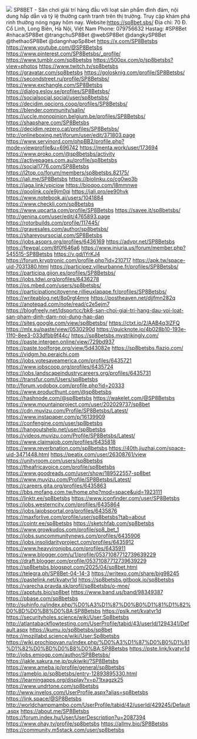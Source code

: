 ![](https://doc.anagora.org/uploads/upload_c7d1bfe849204097f5a99026c321a0fd.jpg)
SP8BET - Sân chơi giải trí hàng đầu với loạt sản phẩm đình đám, nội dung hấp dẫn và tỷ lệ thưởng cạnh tranh trên thị trường. Truy cập khám phá rinh thưởng nóng ngay hôm nay.
Website:<a href="https://sp8bet.sbs/">https://sp8bet.sbs/</a>
Địa chỉ: 70 Đ. Cổ Linh, Long Biên, Hà Nội, Việt Nam
Phone: 079756632
Hastag: #SP8Bet #nhacaiSP8Bet @trangchuSP8Bet @webSP8Bet @dangkySP8Bet @thethaoSP8Bet @dangnhapSp8bet 
<a href="https://x.com/SP8Betsbs">https://x.com/SP8Betsbs</a>
<a href="https://www.youtube.com/@SP8Betsbs">https://www.youtube.com/@SP8Betsbs</a>
<a href="https://www.pinterest.com/SP8Betsbs/_profile/">https://www.pinterest.com/SP8Betsbs/_profile/</a>
<a href="https://www.tumblr.com/sp8betsbs">https://www.tumblr.com/sp8betsbs</a>
<a href="https://500px.com/p/sp8betsbs?view=photos">https://500px.com/p/sp8betsbs?view=photos</a>
<a href="https://www.twitch.tv/sp8betsbs">https://www.twitch.tv/sp8betsbs</a>
<a href="https://gravatar.com/sp8betsbs">https://gravatar.com/sp8betsbs</a>
<a href="https://golosknig.com/profile/SP8Betsbs/">https://golosknig.com/profile/SP8Betsbs/</a>
<a href="https://secondstreet.ru/profile/SP8Betsbs/">https://secondstreet.ru/profile/SP8Betsbs/</a>
<a href="https://www.exchangle.com/SP8Betsbs">https://www.exchangle.com/SP8Betsbs</a>
<a href="https://dialog.eslov.se/profiles/SP8Betsbs/">https://dialog.eslov.se/profiles/SP8Betsbs/</a>
<a href="https://socialsocial.social/user/sp8betsbs/">https://socialsocial.social/user/sp8betsbs/</a>
<a href="https://decidim.opcions.coop/profiles/SP8Betsbs/">https://decidim.opcions.coop/profiles/SP8Betsbs/</a>
<a href="https://blender.community/salin/">https://blender.community/salin/</a>
<a href="https://uccle.monopinion.belgium.be/profiles/SP8Betsbs/">https://uccle.monopinion.belgium.be/profiles/SP8Betsbs/</a>
<a href="https://shapshare.com/SP8Betsbs">https://shapshare.com/SP8Betsbs</a>
<a href="https://decidim.rezero.cat/profiles/SP8Betsbs/">https://decidim.rezero.cat/profiles/SP8Betsbs/</a>
<a href="http://onlineboxing.net/jforum/user/edit/371803.page">http://onlineboxing.net/jforum/user/edit/371803.page</a>
<a href="https://www.servinord.com/phpBB2/profile.php?mode=viewprofile&u=696742">https://www.servinord.com/phpBB2/profile.php?mode=viewprofile&u=696742</a>
<a href="https://menta.work/user/173694">https://menta.work/user/173694</a>
<a href="https://www.proko.com/@sp8betsbs/activity">https://www.proko.com/@sp8betsbs/activity</a>
<a href="https://activepages.com.au/profile/sp8betsbs">https://activepages.com.au/profile/sp8betsbs</a>
<a href="https://social1776.com/SP8Betsbs">https://social1776.com/SP8Betsbs</a>
<a href="https://l2top.co/forum/members/sp8betsbs.82175/">https://l2top.co/forum/members/sp8betsbs.82175/</a>
<a href="https://jali.me/SP8Betsbs">https://jali.me/SP8Betsbs</a>
<a href="https://biolinku.co/cg0wo3b">https://biolinku.co/cg0wo3b</a>
<a href="https://jaga.link/ypjciow">https://jaga.link/ypjciow</a>
<a href="https://bioqoo.com/l8mmnwe">https://bioqoo.com/l8mmnwe</a>
<a href="https://qoolink.co/e9jm0qi">https://qoolink.co/e9jm0qi</a>
<a href="https://jali.pro/ee90hvk">https://jali.pro/ee90hvk</a>
<a href="https://www.notebook.ai/users/1041884">https://www.notebook.ai/users/1041884</a>
<a href="https://www.checkli.com/sp8betsbs">https://www.checkli.com/sp8betsbs</a>
<a href="https://www.upcarta.com/profile/SP8Betsbs">https://www.upcarta.com/profile/SP8Betsbs</a>
<a href="https://savee.it/sp8betsbs/">https://savee.it/sp8betsbs/</a>
<a href="http://genina.com/user/edit/4765893.page">http://genina.com/user/edit/4765893.page</a>
<a href="https://rotorbuilds.com/profile/117445/">https://rotorbuilds.com/profile/117445/</a>
<a href="https://gravesales.com/author/sp8betsbs/">https://gravesales.com/author/sp8betsbs/</a>
<a href="https://shareyoursocial.com/SP8Betsbs">https://shareyoursocial.com/SP8Betsbs</a>
<a href="https://jobs.asoprs.org/profiles/6436169">https://jobs.asoprs.org/profiles/6436169</a>
<a href="https://advpr.net/SP8Betsbs">https://advpr.net/SP8Betsbs</a>
<a href="https://fewpal.com/8f0f646a6">https://fewpal.com/8f0f646a6</a>
<a href="https://www.iniuria.us/forum/member.php?545515-SP8Betsbs">https://www.iniuria.us/forum/member.php?545515-SP8Betsbs</a>
<a href="https://v.gd/lYrKJ4">https://v.gd/lYrKJ4</a>
<a href="https://forum.kryptronic.com/profile.php?id=210717">https://forum.kryptronic.com/profile.php?id=210717</a>
<a href="https://apk.tw/space-uid-7031380.html">https://apk.tw/space-uid-7031380.html</a>
<a href="https://participez.villeurbanne.fr/profiles/SP8Betsbs/">https://participez.villeurbanne.fr/profiles/SP8Betsbs/</a>
<a href="https://participa.gijon.es/profiles/SP8Betsbs/">https://participa.gijon.es/profiles/SP8Betsbs/</a>
<a href="https://jobs.tdwi.org/profiles/6436278">https://jobs.tdwi.org/profiles/6436278</a>
<a href="https://os.mbed.com/users/sp8betsbs/">https://os.mbed.com/users/sp8betsbs/</a>
<a href="https://participationcitoyenne.rillieuxlapape.fr/profiles/SP8Betsbs/">https://participationcitoyenne.rillieuxlapape.fr/profiles/SP8Betsbs/</a>
<a href="https://writeablog.net/8q0rgt4mre">https://writeablog.net/8q0rgt4mre</a>
<a href="https://postheaven.net/djjfmn282q">https://postheaven.net/djjfmn282q</a>
<a href="https://anotepad.com/note/read/c2e5ejm7">https://anotepad.com/note/read/c2e5ejm7</a>
<a href="https://blogfreely.net/ldsportcc/bk8-san-choi-giai-tri-hang-dau-voi-loat-san-pham-dinh-dam-noi-dung-hap-dan">https://blogfreely.net/ldsportcc/bk8-san-choi-giai-tri-hang-dau-voi-loat-san-pham-dinh-dam-noi-dung-hap-dan</a>
<a href="https://sites.google.com/view/sp8betsbs/">https://sites.google.com/view/sp8betsbs/</a>
<a href="https://ctxt.io/2/AAB4q3lZFQ">https://ctxt.io/2/AAB4q3lZFQ</a>
<a href="https://mlx.su/paste/view/0530290d">https://mlx.su/paste/view/0530290d</a>
<a href="https://quicknote.io/4b028b10-193e-11f0-8ee3-033dfbb9f44c/">https://quicknote.io/4b028b10-193e-11f0-8ee3-033dfbb9f44c/</a>
<a href="https://sp8betsbs.mystrikingly.com/">https://sp8betsbs.mystrikingly.com/</a>
<a href="https://paste.intergen.online/view/729bd937">https://paste.intergen.online/view/729bd937</a>
<a href="https://paste.toolforge.org/view/5d43082e">https://paste.toolforge.org/view/5d43082e</a>
<a href="https://sp8betsbs.flazio.com/">https://sp8betsbs.flazio.com/</a>
<a href="https://vjdgm.hp.peraichi.com">https://vjdgm.hp.peraichi.com</a>
<a href="https://jobs.votesaveamerica.com/profiles/6435721">https://jobs.votesaveamerica.com/profiles/6435721</a>
<a href="https://www.jobscoop.org/profiles/6435724">https://www.jobscoop.org/profiles/6435724</a>
<a href="https://jobs.landscapeindustrycareers.org/profiles/6435731">https://jobs.landscapeindustrycareers.org/profiles/6435731</a>
<a href="https://transfur.com/Users/sp8betsbs">https://transfur.com/Users/sp8betsbs</a>
<a href="http://forum.vodobox.com/profile.php?id=20333">http://forum.vodobox.com/profile.php?id=20333</a>
<a href="https://www.producthunt.com/@sp8betsbs">https://www.producthunt.com/@sp8betsbs</a>
<a href="https://hashnode.com/@sp8betsbs">https://hashnode.com/@sp8betsbs</a>
<a href="https://wakelet.com/@SP8Betsbs">https://wakelet.com/@SP8Betsbs</a>
<a href="https://www.mountainproject.com/user/202029737/sp8bet">https://www.mountainproject.com/user/202029737/sp8bet</a>
<a href="https://cdn.muvizu.com/Profile/SP8Betsbs/Latest/">https://cdn.muvizu.com/Profile/SP8Betsbs/Latest/</a>
<a href="https://www.instapaper.com/p/16139909">https://www.instapaper.com/p/16139909</a>
<a href="https://confengine.com/user/sp8betsbs">https://confengine.com/user/sp8betsbs</a>
<a href="https://hangoutshelp.net/user/sp8betsbs">https://hangoutshelp.net/user/sp8betsbs</a>
<a href="https://videos.muvizu.com/Profile/SP8Betsbs/Latest/">https://videos.muvizu.com/Profile/SP8Betsbs/Latest/</a>
<a href="https://www.claimajob.com/profiles/6435818">https://www.claimajob.com/profiles/6435818</a>
<a href="https://www.reverbnation.com/sp8betsbs">https://www.reverbnation.com/sp8betsbs</a>
<a href="https://40th.jiuzhai.com/space-uid-3471448.html">https://40th.jiuzhai.com/space-uid-3471448.html</a>
<a href="https://peatix.com/user/26308761/view">https://peatix.com/user/26308761/view</a>
<a href="https://unityroom.com/users/sp8betsbs">https://unityroom.com/users/sp8betsbs</a>
<a href="https://theafricavoice.com/profile/sp8betsbs">https://theafricavoice.com/profile/sp8betsbs</a>
<a href="https://www.goodreads.com/user/show/189522557-sp8bet">https://www.goodreads.com/user/show/189522557-sp8bet</a>
<a href="https://www.muvizu.com/Profile/SP8Betsbs/Latest/">https://www.muvizu.com/Profile/SP8Betsbs/Latest/</a>
<a href="https://careers.gita.org/profiles/6435863">https://careers.gita.org/profiles/6435863</a>
<a href="https://bbs.mofang.com.tw/home.php?mod=space&uid=1923111">https://bbs.mofang.com.tw/home.php?mod=space&uid=1923111</a>
<a href="https://linktr.ee/sp8betsbs">https://linktr.ee/sp8betsbs</a>
<a href="https://www.iconfinder.com/user/SP8Betsbs">https://www.iconfinder.com/user/SP8Betsbs</a>
<a href="https://jobs.westerncity.com/profiles/6435864">https://jobs.westerncity.com/profiles/6435864</a>
<a href="https://jobs.lajobsportal.org/profiles/6435876">https://jobs.lajobsportal.org/profiles/6435876</a>
<a href="https://maxforlive.com/profile/user/sp8betsbs?tab=about">https://maxforlive.com/profile/user/sp8betsbs?tab=about</a>
<a href="https://cointr.ee/sp8betsbs">https://cointr.ee/sp8betsbs</a>
<a href="https://sketchfab.com/sp8betsbs">https://sketchfab.com/sp8betsbs</a>
<a href="https://www.growkudos.com/profile/sp8_bet_1">https://www.growkudos.com/profile/sp8_bet_1</a>
<a href="https://jobs.suncommunitynews.com/profiles/6435906">https://jobs.suncommunitynews.com/profiles/6435906</a>
<a href="https://jobs.insolidarityproject.com/profiles/6435912">https://jobs.insolidarityproject.com/profiles/6435912</a>
<a href="https://www.heavyironjobs.com/profiles/6435911">https://www.heavyironjobs.com/profiles/6435911</a>
<a href="https://www.blogger.com/u/1/profile/05371087712739639229">https://www.blogger.com/u/1/profile/05371087712739639229</a>
<a href="https://draft.blogger.com/profile/05371087712739639229">https://draft.blogger.com/profile/05371087712739639229</a>
<a href="https://sp8betsbs.blogspot.com/2025/04/sp8bet.html">https://sp8betsbs.blogspot.com/2025/04/sp8bet.html</a>
<a href="https://telegra.ph/SP8Bet-04-14-3">https://telegra.ph/SP8Bet-04-14-3</a>
<a href="https://writexo.com/share/big98245">https://writexo.com/share/big98245</a>
<a href="https://pastelink.net/kvatyr1d">https://pastelink.net/kvatyr1d</a>
<a href="https://sp8betsbs.gitbook.io/sp8betsbs">https://sp8betsbs.gitbook.io/sp8betsbs</a>
<a href="https://varecha.pravda.sk/profil/sp8betsbs/o-mne/">https://varecha.pravda.sk/profil/sp8betsbs/o-mne/</a>
<a href="https://apptuts.bio/sp8bet">https://apptuts.bio/sp8bet</a>
<a href="https://www.band.us/band/98349387">https://www.band.us/band/98349387</a>
<a href="https://pbase.com/sp8betsbs">https://pbase.com/sp8betsbs</a>
<a href="http://suhinfo.ru/index.php/%D0%A3%D1%87%D0%B0%D1%81%D1%82%D0%BD%D0%B8%D0%BA:SP8Betsbs">http://suhinfo.ru/index.php/%D0%A3%D1%87%D0%B0%D1%81%D1%82%D0%BD%D0%B8%D0%BA:SP8Betsbs</a>
<a href="https://pslk.net/kvatyr1d">https://pslk.net/kvatyr1d</a>
<a href="https://securityholes.science/wiki/User:Sp8betsbs">https://securityholes.science/wiki/User:Sp8betsbs</a>
<a href="http://atlantabackflowtesting.com/UserProfile/tabid/43/userId/1294341/Default.aspx">http://atlantabackflowtesting.com/UserProfile/tabid/43/userId/1294341/Default.aspx</a>
<a href="https://kumu.io/sp8betsbs/sp8bet">https://kumu.io/sp8betsbs/sp8bet</a>
<a href="https://mozillabd.science/wiki/User:Sp8betsbs">https://mozillabd.science/wiki/User:Sp8betsbs</a>
<a href="https://wiki.prochipovan.ru/index.php/%D0%A3%D1%87%D0%B0%D1%81%D1%82%D0%BD%D0%B8%D0%BA:SP8Betsbs">https://wiki.prochipovan.ru/index.php/%D0%A3%D1%87%D0%B0%D1%81%D1%82%D0%BD%D0%B8%D0%BA:SP8Betsbs</a>
<a href="https://pste.link/kvatyr1d">https://pste.link/kvatyr1d</a>
<a href="http://jobs.emiogp.com/author/SP8Betsbs/">http://jobs.emiogp.com/author/SP8Betsbs/</a>
<a href="https://jakle.sakura.ne.jp/pukiwiki/?SP8Betsbs">https://jakle.sakura.ne.jp/pukiwiki/?SP8Betsbs</a>
<a href="https://www.ameba.jp/profile/general/sp8betsbs">https://www.ameba.jp/profile/general/sp8betsbs</a>
<a href="https://ameblo.jp/sp8betsbs/entry-12893895330.html">https://ameblo.jp/sp8betsbs/entry-12893895330.html</a>
<a href="https://learningapps.org/display?v=p71txagzk25">https://learningapps.org/display?v=p71txagzk25</a>
<a href="https://www.undrtone.com/sp8betsbs">https://www.undrtone.com/sp8betsbs</a>
<a href="http://www.invelos.com/UserProfile.aspx?alias=sp8betsbs">http://www.invelos.com/UserProfile.aspx?alias=sp8betsbs</a>
<a href="https://link.space/@SP8Betsbs">https://link.space/@SP8Betsbs</a>
<a href="http://worldchampmambo.com/UserProfile/tabid/42/userId/429245/Default.aspx">http://worldchampmambo.com/UserProfile/tabid/42/userId/429245/Default.aspx</a>
<a href="https://about.me/SP8Betsbs">https://about.me/SP8Betsbs</a>
<a href="https://forum.index.hu/User/UserDescription?u=2087394">https://forum.index.hu/User/UserDescription?u=2087394</a>
<a href="https://www.ohay.tv/profile/sp8betsbs">https://www.ohay.tv/profile/sp8betsbs</a>
<a href="https://allmy.bio/SP8Betsbs">https://allmy.bio/SP8Betsbs</a>
<a href="https://community.m5stack.com/user/sp8betsbs">https://community.m5stack.com/user/sp8betsbs</a>
